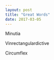 ```yaml
---
layout: post
title: "Great Words"
date: 2017-03-05
---
```

Minutia

Vinrectangulardictive

Circumflex